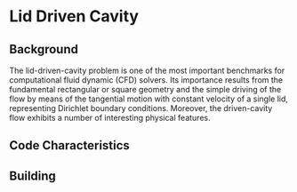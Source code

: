 # Lid Driven Cavity

## Background
The lid-driven-cavity problem is one of the most important benchmarks for computational fluid dynamic (CFD) solvers. 
Its importance results from the fundamental rectangular or square geometry and the simple driving of the flow by means of the tangential motion with constant velocity of a single lid, representing Dirichlet boundary conditions. 
Moreover, the driven-cavity flow exhibits a number of interesting physical features. 


## Code Characteristics 

## Building
